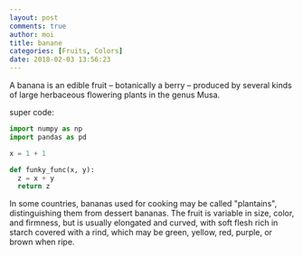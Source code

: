 ```yaml
---
layout: post
comments: true
author: moi
title: banane
categories: [Fruits, Colors]
date: 2018-02-03 13:56:23
---
```

A banana is an edible fruit – botanically a berry – produced by several kinds
of large herbaceous flowering plants in the genus Musa.


super code:
```python
import numpy as np
import pandas as pd

x = 1 + 1

def funky_func(x, y):
  z = x + y
  return z
```

In some countries, bananas used for cooking may be called "plantains",
distinguishing them from dessert bananas. The fruit is variable in size, color,
and firmness, but is usually elongated and curved, with soft flesh rich in
starch covered with a rind, which may be green, yellow, red, purple, or brown
when ripe.
